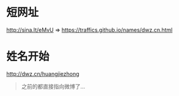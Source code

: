 # 短网址
http://sina.lt/eMvU => https://traffics.github.io/names/dwz.cn.html

# 姓名开始
http://dwz.cn/huangjiezhong

> 之前的都直接指向微博了...
